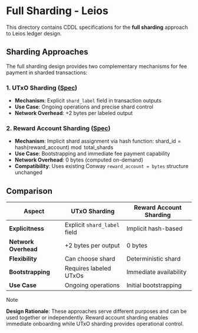 # Full Sharding - Leios

This directory contains CDDL specifications for the **full sharding** approach to Leios ledger design.

## Sharding Approaches

The full sharding design provides two complementary mechanisms for fee payment in sharded transactions:

### 1. UTxO Sharding ([Spec](./utxo.md))

- **Mechanism**: Explicit `shard_label` field in transaction outputs
- **Use Case**: Ongoing operations and precise shard control
- **Network Overhead**: +2 bytes per labeled output

### 2. Reward Account Sharding ([Spec](./reward-account.md))

- **Mechanism**: Implicit shard assignment via hash function: $\text{shard\_id} = \text{hash}(\text{reward\_account}) \bmod \text{total\_shards}$
- **Use Case**: Bootstrapping and immediate fee payment capability  
- **Network Overhead**: 0 bytes (computed on-demand)
- **Compatibility**: Uses existing Conway `reward_account = bytes` structure unchanged

## Comparison

| Aspect | UTxO Sharding | Reward Account Sharding |
|--------|---------------|------------------------|
| **Explicitness** | Explicit `shard_label` field | Implicit hash-based |
| **Network Overhead** | +2 bytes per output | 0 bytes |
| **Flexibility** | Can choose shard | Deterministic shard |
| **Bootstrapping** | Requires labeled UTxOs | Immediate availability |
| **Use Case** | Ongoing operations | Initial bootstrapping |

> [!Note]
> **Design Rationale**: These approaches serve different purposes and can be used together or independently. Reward account sharding enables immediate onboarding while UTxO sharding provides operational control.
